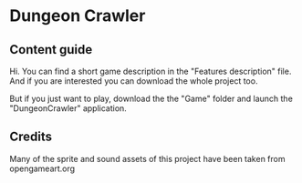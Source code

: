 # Dungeon Crawler

## Content guide
Hi. You can find a short game description in the "Features description" file.
And if you are interested you can download the whole project too.

But if you just want to play, download the the "Game" folder and launch the "DungeonCrawler" application.

## Credits
Many of the sprite and sound assets of this project have been taken from opengameart.org